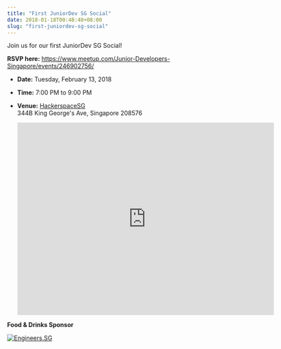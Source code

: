 ```yaml
---
title: "First JuniorDev SG Social"
date: 2018-01-18T00:48:48+08:00
slug: "first-juniordev-sg-social"
---
```


Join us for our first JuniorDev SG Social!

**RSVP here:** https://www.meetup.com/Junior-Developers-Singapore/events/246902756/

* **Date:** Tuesday, February 13, 2018
* **Time:** 7:00 PM to 9:00 PM
* **Venue:** [HackerspaceSG](https://hackerspace.sg)<br>
    344B King George's Ave, Singapore 208576

    <iframe src="https://www.google.com/maps/embed?pb=!1m18!1m12!1m3!1d3988.774893374379!2d103.86028431532901!3d1.3103929990442655!2m3!1f0!2f0!3f0!3m2!1i1024!2i768!4f13.1!3m3!1m2!1s0x31da19c97c42f525%3A0x26d1643c9443eec1!2sHackerspaceSG!5e0!3m2!1sen!2ssg!4v1516208119193" width="600" height="450" frameborder="0" style="border:0" allowfullscreen></iframe>

**Food & Drinks Sponsor**

[![Engineers.SG](https://github.com/engineersftw/engineerssg-design/raw/master/exports/engineerssg-logo-text.png)](https://engineers.sg)